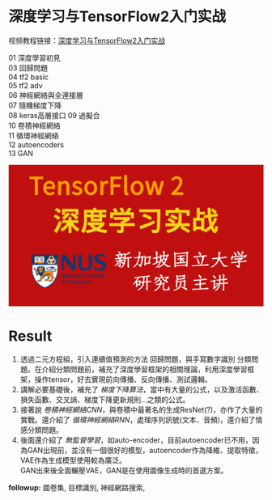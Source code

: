 # 深度学习与TensorFlow2入门实战

视频教程链接：[深度学习与TensorFlow2入门实战](https://study.163.com/course/courseMain.htm?share=2&shareId=480000001847407&courseId=1209092816&_trace_c_p_k2_=10515f5942ba46b5a4ec1c30a46b0269)

 
01 深度學習初見  
03 回歸問題  
04 tf2 basic  
05 tf2 adv  
06 神經網絡與全連接層  
07 隨機梯度下降  
08 keras高層接口
09 過擬合    
10 卷積神經網絡  
11 循環神經網絡  
12 autoencoders  
13 GAN  

![](0-课程介绍/cover.png)


# Result
1. 透過二元方程組，引入連續值預測的方法 回歸問題，與手寫數字識別 分類問題。在介紹分類問題前，補充了深度學習框架的相關理論，利用深度學習框架，操作tensor，好去實現前向傳播、反向傳播、測試邏輯。    
2. 講解必要基礎後，補充了 *梯度下降算法*，當中有大量的公式，以及激活函數、損失函數、交叉謪、梯度下降更新規則...之類的公式。   
3. 接著說 *卷積神經網絡CNN*，與卷積中最著名的生成ResNet(?)，亦作了大量的實戰。還介紹了 *循環神經網絡RNN*，處理序列訊號(文本、音頻)，還介紹了情感分類問題。   
4. 後面還介紹了 *無監督學習*，如auto-encoder，目前autoencoder已不用，因為GAN出現前，並沒有一個很好的模型，autoencoder作為降維、提取特徵，VAE作為生成模型使用較為廣泛。   
GAN出來後全面輾壓VAE，GAN是在使用圖像生成時的首選方案。   

**followup:** 圖卷集, 目標識別, 神經網路搜索, 








